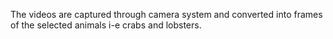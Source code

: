 The videos are captured through camera system and converted into frames of the selected animals i-e crabs and lobsters.
